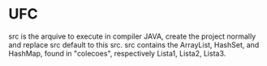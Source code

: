 # UFC
src is the arquive to execute in compiler JAVA, create the project normally and replace src default to this src.
src contains the ArrayList, HashSet, and HashMap, found in "colecoes", respectively Lista1, Lista2, Lista3.
